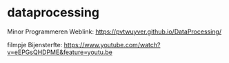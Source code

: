 # dataprocessing
Minor Programmeren
Weblink:  https://pvtwuyver.github.io/DataProcessing/

filmpje Bijensterfte:
https://www.youtube.com/watch?v=eEPGsQHDPME&feature=youtu.be
